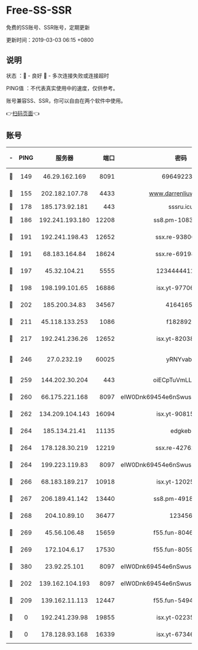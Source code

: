 # Free-SS-SSR

免费的SS账号、SSR账号，定期更新

更新时间：2019-03-03 06:15 +0800

## 说明

状态     ：🙂 - 良好 🙁 - 多次连接失败或连接超时

PING值   ：不代表真实使用中的速度，仅供参考。

账号兼容SS、SSR，你可以自由在两个软件中使用。

👉[扫码页面](https://liesauer.github.io/free-ss-ssr.github.io/)👈

## 账号

|-|PING|服务器|端口|密码|加密方式|区域|
|:----:|:----:|:-----:|-----:|:----:|:----:|:----:|
|🙂|149|46.29.162.169|8091|6964922356|aes-256-cfb|RU|
|🙂|155|202.182.107.78|4433|www.darrenliuwei.com|aes-256-cfb|JP|
|🙂|178|185.173.92.181|443|sssru.icu|rc4-md5|RU|
|🙂|186|192.241.193.180|12208|ss8.pm-10835371|aes-256-cfb|US|
|🙂|191|192.241.198.43|12652|ssx.re-93806921|aes-256-cfb|US|
|🙂|191|68.183.164.84|18624|ssx.re-69198876|aes-256-cfb|US|
|🙂|197|45.32.104.21|5555|1234444411111|aes-256-cfb|SG|
|🙂|198|198.199.101.65|16886|isx.yt-97706570|aes-256-cfb|US|
|🙂|202|185.200.34.83|34567|41641651|aes-256-cfb|US|
|🙂|211|45.118.133.253|1086|f1828920|aes-256-cfb|SG|
|🙂|217|192.241.236.26|12652|isx.yt-82038040|aes-256-cfb|US|
|🙂|246|27.0.232.19|60025|yRNYvabB|xchacha20-ietf-poly1305|HK|
|🙂|259|144.202.30.204|443|oiECpTuVmLLxk4Ts|aes-256-cfb|US|
|🙂|260|66.175.221.168|8097|eIW0Dnk69454e6nSwuspv9DmS201tQ0D|aes-256-cfb|US|
|🙂|262|134.209.104.143|16094|isx.yt-90815095|aes-256-cfb|SG|
|🙂|264|185.134.21.41|11135|edgkeb|aes-256-cfb|GB|
|🙂|264|178.128.30.219|12219|ssx.re-42762203|aes-256-cfb|SG|
|🙂|264|199.223.119.83|8097|eIW0Dnk69454e6nSwuspv9DmS201tQ0D|aes-256-cfb|US|
|🙂|266|68.183.189.217|10918|isx.yt-12025761|aes-256-cfb|SG|
|🙂|267|206.189.41.142|13440|ss8.pm-49181075|aes-256-cfb|SG|
|🙂|268|204.10.89.10|36477|123456|aes-256-cfb|US|
|🙂|269|45.56.106.48|15659|f55.fun-80465528|aes-256-cfb|US|
|🙂|269|172.104.6.17|17530|f55.fun-80599240|aes-256-cfb|US|
|🙂|380|23.92.25.101|8097|eIW0Dnk69454e6nSwuspv9DmS201tQ0D|aes-256-cfb|US|
|🙂|202|139.162.104.193|8097|eIW0Dnk69454e6nSwuspv9DmS201tQ0D|aes-256-cfb|JP|
|🙂|209|139.162.11.113|12447|f55.fun-54942636|aes-256-cfb|SG|
|🙁|0|192.241.239.98|19855|isx.yt-02235156|aes-256-cfb|US|
|🙁|0|178.128.93.168|16339|isx.yt-67346063|aes-256-cfb|SG|
